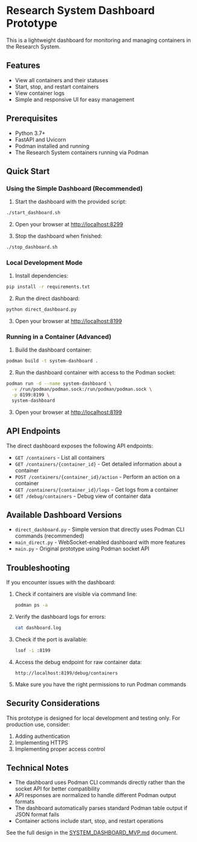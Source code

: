 # Research System Dashboard Prototype

This is a lightweight dashboard for monitoring and managing containers in the Research System.

## Features

- View all containers and their statuses
- Start, stop, and restart containers
- View container logs
- Simple and responsive UI for easy management

## Prerequisites

- Python 3.7+
- FastAPI and Uvicorn
- Podman installed and running
- The Research System containers running via Podman

## Quick Start

### Using the Simple Dashboard (Recommended)

1. Start the dashboard with the provided script:

```bash
./start_dashboard.sh
```

2. Open your browser at [http://localhost:8299](http://localhost:8299)

3. Stop the dashboard when finished:

```bash
./stop_dashboard.sh
```

### Local Development Mode

1. Install dependencies:

```bash
pip install -r requirements.txt
```

2. Run the direct dashboard:

```bash
python direct_dashboard.py
```

3. Open your browser at [http://localhost:8199](http://localhost:8199)

### Running in a Container (Advanced)

1. Build the dashboard container:

```bash
podman build -t system-dashboard .
```

2. Run the dashboard container with access to the Podman socket:

```bash
podman run -d --name system-dashboard \
  -v /run/podman/podman.sock:/run/podman/podman.sock \
  -p 8199:8199 \
  system-dashboard
```

3. Open your browser at [http://localhost:8199](http://localhost:8199)

## API Endpoints

The direct dashboard exposes the following API endpoints:

- `GET /containers` - List all containers
- `GET /containers/{container_id}` - Get detailed information about a container
- `POST /containers/{container_id}/action` - Perform an action on a container
- `GET /containers/{container_id}/logs` - Get logs from a container
- `GET /debug/containers` - Debug view of container data

## Available Dashboard Versions

- `direct_dashboard.py` - Simple version that directly uses Podman CLI commands (recommended)
- `main_direct.py` - WebSocket-enabled dashboard with more features
- `main.py` - Original prototype using Podman socket API

## Troubleshooting

If you encounter issues with the dashboard:

1. Check if containers are visible via command line:
   ```bash
   podman ps -a
   ```

2. Verify the dashboard logs for errors:
   ```bash
   cat dashboard.log
   ```

3. Check if the port is available:
   ```bash
   lsof -i :8199
   ```

4. Access the debug endpoint for raw container data:
   ```
   http://localhost:8199/debug/containers
   ```

5. Make sure you have the right permissions to run Podman commands

## Security Considerations

This prototype is designed for local development and testing only. For production use, consider:

1. Adding authentication
2. Implementing HTTPS
3. Implementing proper access control

## Technical Notes

- The dashboard uses Podman CLI commands directly rather than the socket API for better compatibility
- API responses are normalized to handle different Podman output formats
- The dashboard automatically parses standard Podman table output if JSON format fails
- Container actions include start, stop, and restart operations

See the full design in the [SYSTEM_DASHBOARD_MVP.md](../../docs/SYSTEM_DASHBOARD_MVP.md) document.
